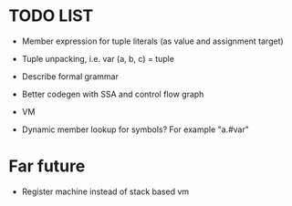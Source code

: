 TODO LIST
=========

- Member expression for tuple literals (as value and assignment target)

- Tuple unpacking, i.e. var (a, b, c) = tuple

- Describe formal grammar

- Better codegen with SSA and control flow graph

- VM

- Dynamic member lookup for symbols? For example "a.#var" 


Far future
==========

- Register machine instead of stack based vm
